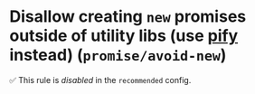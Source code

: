 # Disallow creating `new` promises outside of utility libs (use [pify][] instead) (`promise/avoid-new`)

✅ This rule is _disabled_ in the `recommended` config.

<!-- end auto-generated rule header -->

[pify]: https://www.npmjs.com/package/pify
